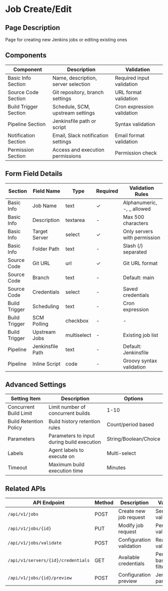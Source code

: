 # Job Create/Edit

## Page Description

Page for creating new Jenkins jobs or editing existing ones

## Components

| Component             | Description                         | Validation                 |
| --------------------- | ----------------------------------- | -------------------------- |
| Basic Info Section    | Name, description, server selection | Required input validation  |
| Source Code Section   | Git repository, branch settings     | URL format validation      |
| Build Trigger Section | Schedule, SCM, upstream settings    | Cron expression validation |
| Pipeline Section      | Jenkinsfile path or script          | Syntax validation          |
| Notification Section  | Email, Slack notification settings  | Email format validation    |
| Permission Section    | Access and execution permissions    | Permission check           |

## Form Field Details

| Section       | Field Name       | Type        | Required | Validation Rules             |
| ------------- | ---------------- | ----------- | -------- | ---------------------------- |
| Basic Info    | Job Name         | text        | ✓        | Alphanumeric, -, \_ allowed  |
| Basic Info    | Description      | textarea    | -        | Max 500 characters           |
| Basic Info    | Target Server    | select      | ✓        | Only servers with permission |
| Basic Info    | Folder Path      | text        | -        | Slash (/) separated          |
| Source Code   | Git URL          | url         | ✓        | Git URL format               |
| Source Code   | Branch           | text        | -        | Default: main                |
| Source Code   | Credentials      | select      | -        | Saved credentials            |
| Build Trigger | Scheduling       | text        | -        | Cron expression              |
| Build Trigger | SCM Polling      | checkbox    | -        | -                            |
| Build Trigger | Upstream Jobs    | multiselect | -        | Existing job list            |
| Pipeline      | Jenkinsfile Path | text        | -        | Default: Jenkinsfile         |
| Pipeline      | Inline Script    | code        | -        | Groovy syntax validation     |

## Advanced Settings

| Setting Item           | Description                                | Options               |
| ---------------------- | ------------------------------------------ | --------------------- |
| Concurrent Build Limit | Limit number of concurrent builds          | 1-10                  |
| Build Retention Policy | Build history retention rules              | Count/period based    |
| Parameters             | Parameters to input during build execution | String/Boolean/Choice |
| Labels                 | Agent labels to execute on                 | Multi-select          |
| Timeout                | Maximum build execution time               | Minutes               |

## Related APIs

| API Endpoint                       | Method | Description              | Validation                 |
| ---------------------------------- | ------ | ------------------------ | -------------------------- |
| `/api/v1/jobs`                     | POST   | Create new job request   | Server-side validation     |
| `/api/v1/jobs/{id}`                | PUT    | Modify job request       | Permission validation      |
| `/api/v1/jobs/validate`            | POST   | Configuration validation | Real-time validation       |
| `/api/v1/servers/{id}/credentials` | GET    | Available credentials    | Permission-based filtering |
| `/api/v1/jobs/{id}/preview`        | POST   | Configuration preview    | Jenkinsfile parsing        |
